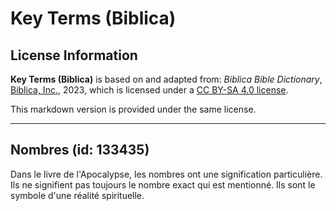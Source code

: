 # Key Terms (Biblica)

## License Information

**Key Terms (Biblica)** is based on and adapted from: _Biblica Bible Dictionary_, [Biblica, Inc.](https://www.biblica.com/), 2023, which is licensed under a [CC BY-SA 4.0 license](https://creativecommons.org/licenses/by-sa/4.0/legalcode.en).

This markdown version is provided under the same license.



--------------------------------

## Nombres (id: 133435)

Dans le livre de l'Apocalypse, les nombres ont une signification particulière. Ils ne signifient pas toujours le nombre exact qui est mentionné. Ils sont le symbole d'une réalité spirituelle.


